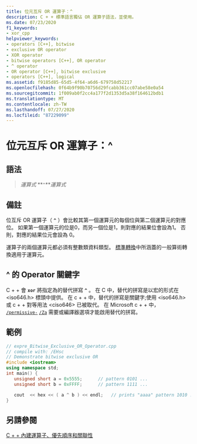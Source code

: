 ```yaml
---
title: 位元互斥 OR 運算子：^
description: C + + 標準語言獨佔 OR 運算子語法，並使用。
ms.date: 07/23/2020
f1_keywords:
- xor_cpp
helpviewer_keywords:
- operators [C++], bitwise
- exclusive OR operator
- XOR operator
- bitwise operators [C++], OR operator
- ^ operator
- OR operator [C++], bitwise exclusive
- operators [C++], logical
ms.assetid: f9185d85-65d5-4f64-a6d6-679758d52217
ms.openlocfilehash: 0f64b9f90b70756d29fcabb361cc07abe58e0a54
ms.sourcegitcommit: 1f009ab0f2cc4a177f2d1353d5a38f164612bdb1
ms.translationtype: MT
ms.contentlocale: zh-TW
ms.lasthandoff: 07/27/2020
ms.locfileid: "87229099"
---
```

# <a name="bitwise-exclusive-or-operator-"></a>位元互斥 OR 運算子：^

## <a name="syntax"></a>語法

> *運算式* **`^`***運算式*

## <a name="remarks"></a>備註

位互斥 OR 運算子（ **`^`** ）會比較其第一個運算元的每個位與第二個運算元的對應位。 如果第一個運算元的位是0，而另一個位是1，則對應的結果位會設為1。 否則，對應的結果位元會設為 0。

運算子的兩個運算元都必須有整數類資料類型。 [標準轉換](standard-conversions.md)中所涵蓋的一般算術轉換適用于運算元。

## <a name="operator-keyword-for-"></a>^ 的 Operator 關鍵字

C + + 會 **`xor`** 將指定為的替代拼寫 **`^`** 。 在 C 中，替代的拼寫是以宏的形式在 \<iso646.h> 標頭中提供。 在 c + + 中，替代的拼寫是關鍵字;使用 \<iso646.h> 或 c + + 對等用法 \<ciso646> 已被取代。 在 Microsoft c + + 中， [`/permissive-`](../build/reference/permissive-standards-conformance.md) [`/Za`](../build/reference/za-ze-disable-language-extensions.md) 需要或編譯器選項才能啟用替代的拼寫。


## <a name="example"></a>範例

```cpp
// expre_Bitwise_Exclusive_OR_Operator.cpp
// compile with: /EHsc
// Demonstrate bitwise exclusive OR
#include <iostream>
using namespace std;
int main() {
   unsigned short a = 0x5555;      // pattern 0101 ...
   unsigned short b = 0xFFFF;      // pattern 1111 ...

   cout  << hex << ( a ^ b ) << endl;   // prints "aaaa" pattern 1010 ...
}
```

## <a name="see-also"></a>另請參閱

[C + + 內建運算子、優先順序和關聯性](../cpp/cpp-built-in-operators-precedence-and-associativity.md)
